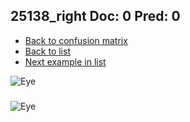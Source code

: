 ## 25138_right Doc: 0 Pred: 0
- [Back to confusion matrix](https://github.com/juliandewit/kaggle_retinopathy/blob/master/matrix.md)
- [Back to list](https://github.com/juliandewit/kaggle_retinopathy/blob/master/lists/00/list.md)
- [Next example in list](https://github.com/juliandewit/kaggle_retinopathy/blob/master/lists/00/25/25141_left.md)

![Eye](https://retinopaty.blob.core.windows.net/size1024/25138_right_0.jpeg)

### 

![Eye]()

